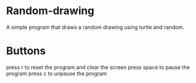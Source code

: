 # Random-drawing
A simple program that draws a random drawing using turtle and random.
# Buttons
press r to reset the program and clear the screen
press space to pause the program
press c to unpause the program
